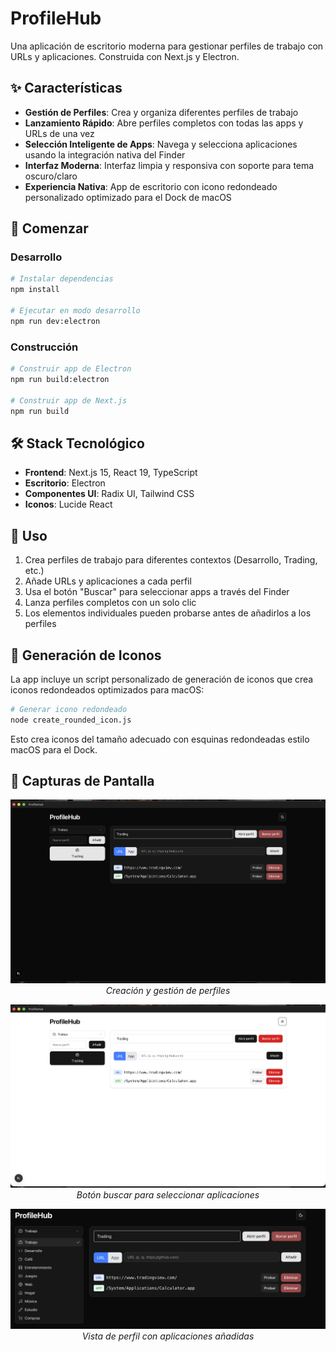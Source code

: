 # ProfileHub

Una aplicación de escritorio moderna para gestionar perfiles de trabajo con URLs y aplicaciones. Construida con Next.js y Electron.

## ✨ Características

- **Gestión de Perfiles**: Crea y organiza diferentes perfiles de trabajo
- **Lanzamiento Rápido**: Abre perfiles completos con todas las apps y URLs de una vez
- **Selección Inteligente de Apps**: Navega y selecciona aplicaciones usando la integración nativa del Finder
- **Interfaz Moderna**: Interfaz limpia y responsiva con soporte para tema oscuro/claro
- **Experiencia Nativa**: App de escritorio con icono redondeado personalizado optimizado para el Dock de macOS

## 🚀 Comenzar

### Desarrollo

```bash
# Instalar dependencias
npm install

# Ejecutar en modo desarrollo
npm run dev:electron
```

### Construcción

```bash
# Construir app de Electron
npm run build:electron

# Construir app de Next.js
npm run build
```

## 🛠 Stack Tecnológico

- **Frontend**: Next.js 15, React 19, TypeScript
- **Escritorio**: Electron
- **Componentes UI**: Radix UI, Tailwind CSS
- **Iconos**: Lucide React

## 📱 Uso

1. Crea perfiles de trabajo para diferentes contextos (Desarrollo, Trading, etc.)
2. Añade URLs y aplicaciones a cada perfil
3. Usa el botón "Buscar" para seleccionar apps a través del Finder
4. Lanza perfiles completos con un solo clic
5. Los elementos individuales pueden probarse antes de añadirlos a los perfiles

## 🎨 Generación de Iconos

La app incluye un script personalizado de generación de iconos que crea iconos redondeados optimizados para macOS:

```bash
# Generar icono redondeado
node create_rounded_icon.js
```

Esto crea iconos del tamaño adecuado con esquinas redondeadas estilo macOS para el Dock.

## 📸 Capturas de Pantalla

<div align="center">


![Gestión de Perfiles](Screenshot%202025-09-16%20at%2020.52.26.png)
*Creación y gestión de perfiles*

![Selección de Apps](Screenshot%202025-09-16%20at%2020.52.43.png)
*Botón buscar para seleccionar aplicaciones*

![Perfil Completo](Screenshot%202025-09-16%20at%2020.53.09.png)
*Vista de perfil con aplicaciones añadidas*

</div>